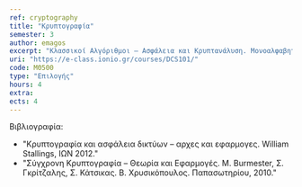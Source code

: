 ```yaml
---
ref: cryptography
title: "Κρυπτογραφία"
semester: 3
author: emagos
excerpt: "Κλασσικοί Αλγόριθμοι – Ασφάλεια και Κρυπτανάλυση. Μονοαλφαβητικοί Αλγόριθμοι Αντικατάστασης: Αλγόριθμος Ολίσθησης, Γενικευμένος Αλγόριθμος Αντικατάστασης, Αλγόριθμος Affine. Πολυαλφαβητικοί Αλγόριθμοι Αντικατάστασης: Αλγόριθμος Vigenere, Αλγόριθμος Hill. Κλασσικοί Αλγόριθμοι Αναδιάταξης: Αλγόριθμος Μετάθεσης. Απόλυτη και Υπολογιστική Ασφάλεια. Ο Αλγόριθμος One-Time-Pad (OTP). Εντροπία και Ασφάλεια Κρυπτοαλγορίθμων. Πλεονασμός Φυσικής Γλώσσας και Ασφάλεια. Απόσταση Ενοποίησης. Τυχαιότητα και Ψευδοτυχαιότητα: Γεννήτορες παραγωγής ψευδοτυχαιότητας. Μοντέρνα Συμμετρικά Κρυπτοσυστήματα: Αλγόριθμοι Τμήματος και Αλγόριθμοι Ροής. Αλγόριθμος DES, Αλγόριθμος Triple-DES, Αλγόριθμος S/DES. Tρόποι λειτουργίας συμμετρικών αλγορίθμων: Τρόποι ECB, CBC, OFB, CFB, CTR. Ακεραιότητα με Μονόδρομες Συναρτήσεις Hash: Σχεδίαση και Ασφάλεια συναρτήσεων Hash, εφαρμογές στην ασφάλεια συστημάτων και δικτύων. Αυθεντικότητα με Συναρτήσεις MAC: Σχεδίαση και ασφάλεια συναρτήσεων MAC, εφαρμογές στην ασφάλεια συστημάτων και δικτύων. Συνδυασμένες υπηρεσίες: Εμπιστευτικότητα και Αυθεντικότητα με συμμετρικά συστήματα. Ασύμμετρα Συστήματα ΔΚ. Κρυπτογράφηση με τον Αλγόριθμο RSA. O Αλγόριθμος Rabin. Ντετερμινιστική και Πιθανοτική Κρυπτογράφηση με ΔΚ. Ο Αλγόριθμος  κρυπτογράφησης Elgamal. Ο Αλγόριθμος Κρυπτογράφησης Goldwasser-Micali. Ψηφιακή Υπογραφή με αλγορίθμους ΔΚ. Ψηφιακή Υπογραφή με τον Αλγόριθμο RSA. Συνδυασμένες υπηρεσίες: Εμπιστευτικότητα και Αυθεντικότητα με κρυπτοσυστήματα ΔΚ. Διαχείριση Δημόσιου Κλειδιού: Πιστοποιητικά Χ.509. Κεντρικά Μοντέλα Εμπιστοσύνης – Υποδομές ΔΚ: Ιεραρχική πιστοποίηση, Δια-πιστοποίηση, Ιεραρχίες Πολλών Επιπέδων. Μοντέλα Κατανεμημένης Εμπιστοσύνης. Το μοντέλο PGP. Εφαρμογές κρυπτοαλγορίθμων στην ασφάλεια συστημάτων και δικτύων."
uri: "https://e-class.ionio.gr/courses/DCS101/"
code: ΜΘ500
type: "Επιλογής"
hours: 4
extra: 
ects: 4
---
```



Βιβλιογραφία: 
  - "Κρυπτογραφία και ασφάλεια δικτύων – αρχες και εφαρμογες. William Stallings, ΙΩΝ 2012."
  - "Σύγχρονη Κρυπτογραφία – Θεωρία και Εφαρμογές. M. Burmester, Σ. Γκρίτζαλης, Σ. Κάτσικας. Β. Χρυσικόπουλος. Παπασωτηρίου, 2010."
  

